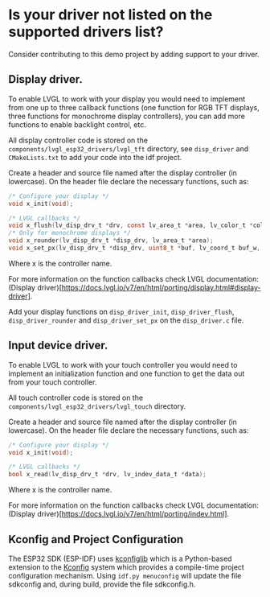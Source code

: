 # Is your driver not listed on the supported drivers list?

Consider contributing to this demo project by adding support to your driver.

## Display driver.

To enable LVGL to work with your display you would need to implement from one up to three callback functions (one function for RGB TFT displays, three functions for monochrome display controllers), you can add more functions to enable backlight control, etc.

All display controller code is stored on the `components/lvgl_esp32_drivers/lvgl_tft` directory, see `disp_driver` and `CMakeLists.txt` to add your code into the idf project.

Create a header and source file named after the display controller (in lowercase). On the header file declare the necessary functions, such as:

```c
/* Configure your display */
void x_init(void);

/* LVGL callbacks */
void x_flush(lv_disp_drv_t *drv, const lv_area_t *area, lv_color_t *color_map);
/* Only for monochrome displays */
void x_rounder(lv_disp_drv_t *disp_drv, lv_area_t *area);
void x_set_px(lv_disp_drv_t *disp_drv, uint8_t *buf, lv_coord_t buf_w, lv_coord_t x, lv_coord_t y, lv_color_t color, lv_opa_t opa);
```

Where x is the controller name.

For more information on the function callbacks check LVGL documentation: (Display driver)[https://docs.lvgl.io/v7/en/html/porting/display.html#display-driver].

Add your display functions on `disp_driver_init`, `disp_driver_flush`, `disp_driver_rounder` and `disp_driver_set_px` on the `disp_driver.c` file.

## Input device driver.

To enable LVGL to work with your touch controller you would need to implement an initialization function and one function to get the data out from your touch controller.

All touch controller code is stored on the `components/lvgl_esp32_drivers/lvgl_touch` directory.

Create a header and source file named after the display controller (in lowercase). On the header file declare the necessary functions, such as:

```c
/* Configure your display */
void x_init(void);

/* LVGL callbacks */
bool x_read(lv_disp_drv_t *drv, lv_indev_data_t *data);
```

Where x is the controller name.

For more information on the function callbacks check LVGL documentation: (Display driver)[https://docs.lvgl.io/v7/en/html/porting/indev.html].

## Kconfig and Project Configuration

The ESP32 SDK (ESP-IDF) uses [kconfiglib](https://github.com/ulfalizer/Kconfiglib) which is a Python-based extension to the [Kconfig](https://www.kernel.org/doc/Documentation/kbuild/kconfig-language.txt) system which provides a compile-time project configuration mechanism. Using `idf.py menuconfig` will update the file sdkconfig and, during build, provide the file sdkconfig.h.

